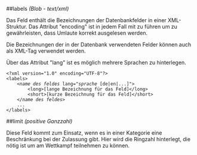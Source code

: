##labels
*(Blob - text/xml)*

Das Feld enthält die Bezeichnungen der Datenbankfelder in einer XML-Struktur. Das Attribut "encoding" ist in jedem Fall mit zu führen um zu gewährleisten, dass Umlaute korrekt ausgelesen werden.

Die Bezeichnungen der in der Datenbank verwendeten Felder können auch als XML-Tag verwendet werden. 

Über das Attribut "lang" ist es möglich mehrere Sprachen zu hinterlegen.

<pre><code>&lt;?xml version="1.0" encoding="UTF-8"?&gt;
&lt;labels&gt;
	&lt;<i>name des feldes</i> lang=&quot;<i>sprache</i> [de|en|...]&quot;&gt;
		&lt;long&gt;[lange Bezeichnung für das Feld]&lt;/long&gt;
		&lt;short&gt;[kurze Bezeichnung für das Feld]&lt;/short&gt;
	&lt;/<i>name des feldes</i>&gt;
	...
&lt;/labels&gt;</code></pre>

##limit
*(positive Ganzzahl)*

Diese Feld kommt zum Einsatz, wenn es in einer Kategorie eine Beschränkung bei der Zulassung gibt. Hier wird die Ringzahl hinterlegt, die nötig ist um am Wettkampf teilnehmen zu können.
